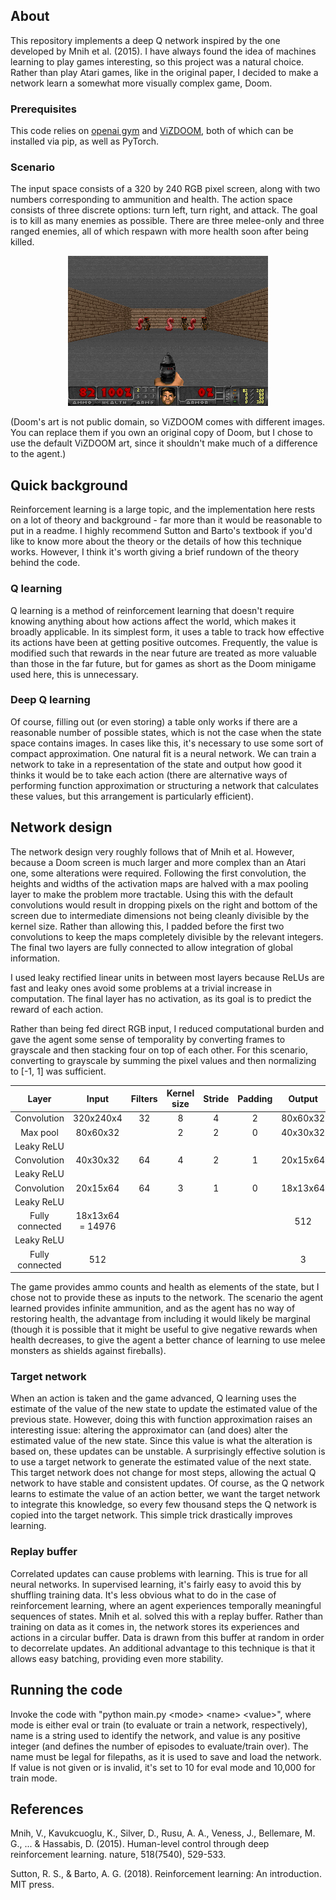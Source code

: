 ## About

This repository implements a deep Q network inspired by the one developed by Mnih et al. (2015). I have always found the idea of machines learning to play games interesting, so this project was a natural choice. Rather than play Atari games, like in the original paper, I decided to make a network learn a somewhat more visually complex game, Doom.

### Prerequisites

This code relies on [openai gym](https://www.gymlibrary.ml/) and [ViZDOOM](http://vizdoom.cs.put.edu.pl/), both of which can be installed via pip, as well as PyTorch.

### Scenario

The input space consists of a 320 by 240 RGB pixel screen, along with two numbers corresponding to ammunition and health. The action space consists of three discrete options: turn left, turn right, and attack. The goal is to kill as many enemies as possible. There are three melee-only and three ranged enemies, all of which respawn with more health soon after being killed.

<p align="center">
<img src="figures/example.gif" "GIF of a trained agent playing the first six seconds of the scenario.")
</p>

(Doom's art is not public domain, so ViZDOOM comes with different images. You can replace them if you own an original copy of Doom, but I chose to use the default ViZDOOM art, since it shouldn't make much of a difference to the agent.)

## Quick background

Reinforcement learning is a large topic, and the implementation here rests on a lot of theory and background - far more than it would be reasonable to put in a readme. I highly recommend Sutton and Barto's textbook if you'd like to know more about the theory or the details of how this technique works. However, I think it's worth giving a brief rundown of the theory behind the code.

### Q learning

Q learning is a method of reinforcement learning that doesn't require knowing anything about how actions affect the world, which makes it broadly applicable. In its simplest form, it uses a table to track how effective its actions have been at getting positive outcomes. Frequently, the value is modified such that rewards in the near future are treated as more valuable than those in the far future, but for games as short as the Doom minigame used here, this is unnecessary.

### Deep Q learning

Of course, filling out (or even storing) a table only works if there are a reasonable number of possible states, which is not the case when the state space contains images. In cases like this, it's necessary to use some sort of compact approximation. One natural fit is a neural network. We can train a network to take in a representation of the state and output how good it thinks it would be to take each action (there are alternative ways of performing function approximation or structuring a network that calculates these values, but this arrangement is particularly efficient).

## Network design

The network design very roughly follows that of Mnih et al. However, because a Doom screen is much larger and more complex than an Atari one, some alterations were required. Following the first convolution, the heights and widths of the activation maps are halved with a max pooling layer to make the problem more tractable. Using this with the default convolutions would result in dropping pixels on the right and bottom of the screen due to intermediate dimensions not being cleanly divisible by the kernel size. Rather than allowing this, I padded before the first two convolutions to keep the maps completely divisible by the relevant integers. The final two layers are fully connected to allow integration of global information.

I used leaky rectified linear units in between most layers because ReLUs are fast and leaky ones avoid some problems at a trivial increase in computation. The final layer has no activation, as its goal is to predict the reward of each action.

Rather than being fed direct RGB input, I reduced computational burden and gave the agent some sense of temporality by converting frames to grayscale and then stacking four on top of each other. For this scenario, converting to grayscale by summing the pixel values and then normalizing to [-1, 1] was sufficient.

| Layer | Input | Filters | Kernel size | Stride | Padding | Output |
| :-: | :-: | :-: | :-: | :-: | :-: | :-: |
| Convolution | 320x240x4 | 32 | 8 | 4 | 2 | 80x60x32 |
| Max pool | 80x60x32 |  | 2 | 2 | 0 | 40x30x32 |
| Leaky ReLU | | | | | | |
| Convolution | 40x30x32 | 64 | 4 | 2 | 1 | 20x15x64 |
| Leaky ReLU | | | | | | |
| Convolution | 20x15x64 | 64 | 3 | 1 | 0 | 18x13x64 |
| Leaky ReLU | | | | | | |
| Fully connected | 18x13x64 = 14976 |  |  |  |  | 512 |
| Leaky ReLU | | | | | | |
| Fully connected | 512 |  |  |  |  | 3 |

The game provides ammo counts and health as elements of the state, but I chose not to provide these as inputs to the network. The scenario the agent learned provides infinite ammunition, and as the agent has no way of restoring health, the advantage from including it would likely be marginal (though it is possible that it might be useful to give negative rewards when health decreases, to give the agent a better chance of learning to use melee monsters as shields against fireballs).

### Target network

When an action is taken and the game advanced, Q learning uses the estimate of the value of the new state to update the estimated value of the previous state. However, doing this with function approximation raises an interesting issue: altering the approximator can (and does) alter the estimated value of the new state. Since this value is what the alteration is based on, these updates can be unstable. A surprisingly effective solution is to use a target network to generate the estimated value of the next state. This target network does not change for most steps, allowing the actual Q network to have stable and consistent updates. Of course, as the Q network learns to estimate the value of an action better, we want the target network to integrate this knowledge, so every few thousand steps the Q network is copied into the target network. This simple trick drastically improves learning.

### Replay buffer

Correlated updates can cause problems with learning. This is true for all neural networks. In supervised learning, it's fairly easy to avoid this by shuffling training data. It's less obvious what to do in the case of reinforcement learning, where an agent experiences temporally meaningful sequences of states. Mnih et al. solved this with a replay buffer. Rather than training on data as it comes in, the network stores its experiences and actions in a circular buffer. Data is drawn from this buffer at random in order to decorrelate updates. An additional advantage to this technique is that it allows easy batching, providing even more stability.

## Running the code

Invoke the code with "python main.py \<mode\> \<name\> \<value\>", where mode is either eval or train (to evaluate or train a network, respectively), name is a string used to identify the network, and value is any positive integer (and defines the number of episodes to evaluate/train over). The name must be legal for filepaths, as it is used to save and load the network. If value is not given or is invalid, it's set to 10 for eval mode and 10,000 for train mode.

## References

Mnih, V., Kavukcuoglu, K., Silver, D., Rusu, A. A., Veness, J., Bellemare, M. G., ... & Hassabis, D. (2015). Human-level control through deep reinforcement learning. nature, 518(7540), 529-533.

Sutton, R. S., & Barto, A. G. (2018). Reinforcement learning: An introduction. MIT press.
